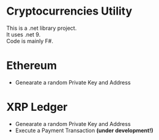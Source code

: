 # Cryptocurrencies Utility

This is a .net library project.  
It uses .net 9.  
Code is mainly F#.  


# Ethereum

- Genearate a random Private Key and Address


# XRP Ledger

- Genearate a random Private Key and Address
- Execute a Payment Transaction **(under development!)**